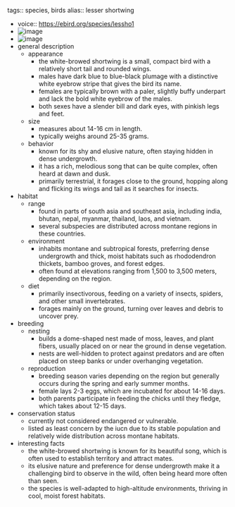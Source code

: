 tags:: species, birds
alias:: lesser shortwing

- voice:: https://ebird.org/species/lessho1
- ![image](https://ipfs.io/ipfs/QmUxkrsyQkLKdvprGmrHn4tpBv38egX2NSb5bi31K9mAz4)
- ![image](https://ipfs.io/ipfs/QmSzWSVbFrXdrd2mr3B4TgYqcVkV72nhVC7ki4n4P9R1o3)
- general description
	- appearance
		- the white-browed shortwing is a small, compact bird with a relatively short tail and rounded wings.
		- males have dark blue to blue-black plumage with a distinctive white eyebrow stripe that gives the bird its name.
		- females are typically brown with a paler, slightly buffy underpart and lack the bold white eyebrow of the males.
		- both sexes have a slender bill and dark eyes, with pinkish legs and feet.
	- size
		- measures about 14-16 cm in length.
		- typically weighs around 25-35 grams.
	- behavior
		- known for its shy and elusive nature, often staying hidden in dense undergrowth.
		- it has a rich, melodious song that can be quite complex, often heard at dawn and dusk.
		- primarily terrestrial, it forages close to the ground, hopping along and flicking its wings and tail as it searches for insects.
- habitat
	- range
		- found in parts of south asia and southeast asia, including india, bhutan, nepal, myanmar, thailand, laos, and vietnam.
		- several subspecies are distributed across montane regions in these countries.
	- environment
		- inhabits montane and subtropical forests, preferring dense undergrowth and thick, moist habitats such as rhododendron thickets, bamboo groves, and forest edges.
		- often found at elevations ranging from 1,500 to 3,500 meters, depending on the region.
	- diet
		- primarily insectivorous, feeding on a variety of insects, spiders, and other small invertebrates.
		- forages mainly on the ground, turning over leaves and debris to uncover prey.
- breeding
	- nesting
		- builds a dome-shaped nest made of moss, leaves, and plant fibers, usually placed on or near the ground in dense vegetation.
		- nests are well-hidden to protect against predators and are often placed on steep banks or under overhanging vegetation.
	- reproduction
		- breeding season varies depending on the region but generally occurs during the spring and early summer months.
		- female lays 2-3 eggs, which are incubated for about 14-16 days.
		- both parents participate in feeding the chicks until they fledge, which takes about 12-15 days.
- conservation status
	- currently not considered endangered or vulnerable.
	- listed as least concern by the iucn due to its stable population and relatively wide distribution across montane habitats.
- interesting facts
	- the white-browed shortwing is known for its beautiful song, which is often used to establish territory and attract mates.
	- its elusive nature and preference for dense undergrowth make it a challenging bird to observe in the wild, often being heard more often than seen.
	- the species is well-adapted to high-altitude environments, thriving in cool, moist forest habitats.